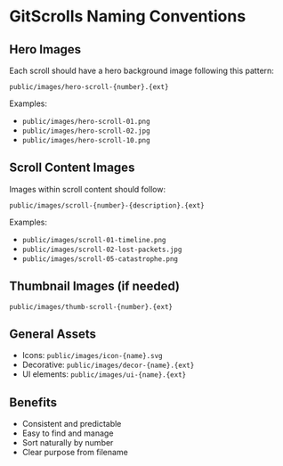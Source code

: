 # GitScrolls Naming Conventions

## Hero Images
Each scroll should have a hero background image following this pattern:
```
public/images/hero-scroll-{number}.{ext}
```

Examples:
- `public/images/hero-scroll-01.png`
- `public/images/hero-scroll-02.jpg`
- `public/images/hero-scroll-10.png`

## Scroll Content Images
Images within scroll content should follow:
```
public/images/scroll-{number}-{description}.{ext}
```

Examples:
- `public/images/scroll-01-timeline.png`
- `public/images/scroll-02-lost-packets.jpg`
- `public/images/scroll-05-catastrophe.png`

## Thumbnail Images (if needed)
```
public/images/thumb-scroll-{number}.{ext}
```

## General Assets
- Icons: `public/images/icon-{name}.svg`
- Decorative: `public/images/decor-{name}.{ext}`
- UI elements: `public/images/ui-{name}.{ext}`

## Benefits
- Consistent and predictable
- Easy to find and manage
- Sort naturally by number
- Clear purpose from filename